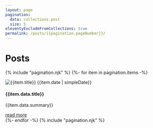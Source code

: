 ```yaml
---
layout: page
pagination:
  data: collections.post
  size: 5
eleventyExcludeFromCollections: true
permalink: /posts/{{pagination.pageNumber}}/
---
```


<h1 class="mb-3">Posts</h1>

{% include "pagination.njk" %}
{%- for item in pagination.items -%}
<article class="mb-5 position-relative">
  <div class="row">
    <div class="col-12 col-sm-4">
      <img class="w-100 rounded" src="{{item.data.thumbnail}}" alt="{{item.title}}">
      <time class="item-date small d-block text-muted mb-2" datetime="{{item.date }}">{{item.date | simpleDate}}</time>
    </div>
    <div class="col">
      <h4>{{item.data.title}}</h4>
      <p class="mb-0">{{item.data.summary}}</p>
    </div>
  </div>
  <div class="text-right">
    <a href="{{ item.url | url }}" class="btn btn-sm btn-outline-secondary stretched-link">read more</a>
  </div>
</article>
{%- endfor -%}
{% include "pagination.njk" %}
